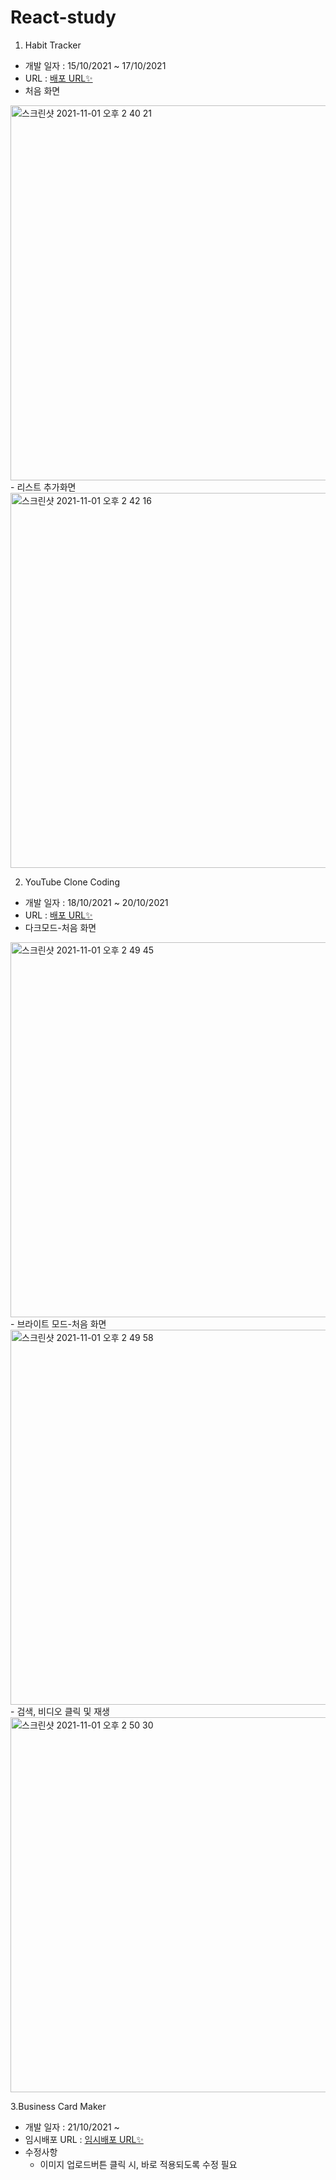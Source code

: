 # React-study
1. Habit Tracker
- 개발 일자 : 15/10/2021 ~ 17/10/2021
- URL : [배포 URL✨](https://hongbeen-habittracker.netlify.app/)
- 처음 화면
<img width="600" alt="스크린샷 2021-11-01 오후 2 40 21" src="https://user-images.githubusercontent.com/65804460/139626592-f3c74cb4-5be6-46a3-b5f5-a4cafd528439.png">
- 리스트 추가화면
<img width="600" alt="스크린샷 2021-11-01 오후 2 42 16" src="https://user-images.githubusercontent.com/65804460/139626765-b6e54c9c-9b34-4a3d-a367-987da2acfa9e.png">

2. YouTube Clone Coding
- 개발 일자 : 18/10/2021 ~ 20/10/2021
- URL : [배포 URL✨](https://hongbeen-habittracker.netlify.app/)
- 다크모드-처음 화면
<img width="600" alt="스크린샷 2021-11-01 오후 2 49 45" src="https://user-images.githubusercontent.com/65804460/139627360-e4234efc-951a-4c56-b491-84ba32d6532c.png">
- 브라이트 모드-처음 화면
<img width="600" alt="스크린샷 2021-11-01 오후 2 49 58" src="https://user-images.githubusercontent.com/65804460/139627371-ccaa8ee0-83dd-42f2-90de-c24ef6069ba5.png">
- 검색, 비디오 클릭 및 재생
<img width="600" alt="스크린샷 2021-11-01 오후 2 50 30" src="https://user-images.githubusercontent.com/65804460/139627395-b0edc8cf-94cd-4ee9-8a4e-3839ce800b31.png">

3.Business Card Maker
- 개발 일자 : 21/10/2021 ~ 
- 임시배포 URL : [임시배포 URL✨](https://617f7b126c02f5ea25bc1cb4--hongs-card-maker.netlify.app)
- 수정사항
  - 이미지 업로드버튼 클릭 시, 바로 적용되도록 수정 필요
